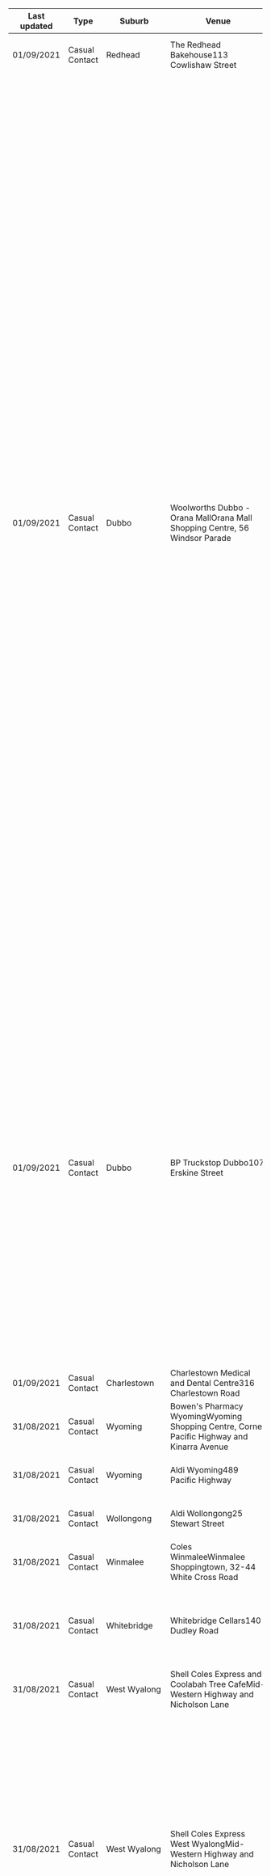 | Last updated    | Type                 | Suburb          | Venue                     | Date and time of exposure                                    |
| --- | --- | --- | --- | --- |
| 01/09/2021      | Casual Contact       | Redhead         | The Redhead Bakehouse113 Cowlishaw Street | 11:20am to 11:30am on Friday 27 August 2021                  |
| 01/09/2021      | Casual Contact       | Dubbo           | Woolworths Dubbo - Orana MallOrana Mall Shopping Centre, 56 Windsor Parade | 4pm to 4:30pm on Wednesday 25 August 20218pm to 8:15pm on Tuesday 24 August 202110:20am to 10:55am on Tuesday 24 August 202110:30am to 12:30pm on Friday 20 August 202111am to 11:10am on Thursday 19 August 202112:30pm to 1pm on Wednesday 18 August 20213:25pm to 3:45pm on Tuesday 17 August 20212pm to 3pm on Tuesday 17 August 202110:30am to 12:30pm on Tuesday 17 August 20213:10pm to 4pm on Saturday 14 August 202111:40am to 11:55am on Saturday 14 August 202111:30am to 11:50am on Friday 13 August 202110am to 10:35am on Friday 13 August 20216pm to 7:20pm on Thursday 12 August 202111:15am to 12:30pm on Thursday 12 August 20219:15am to 10:15am on Wednesday 11 August 202112:30pm to 1pm on Wednesday 11 August 20212:30pm to 3pm on Tuesday 10 August 20217:45pm to 8:15pm on Monday 9 August 20213pm to 3:15pm on Monday 9 August 202111:25am to 1pm on Monday 9 August 202110:20am to 10:45am on Saturday 7 August 2021 |
| 01/09/2021      | Casual Contact       | Dubbo           | BP Truckstop Dubbo107 Erskine Street | 10:50am to 11:05am on Sunday 29 August 20219:35am to 9:45am on Saturday 28 August 20219:55am to 9:05am on Tuesday 24 August 20217:10pm to 7:25pm on Monday 23 August 2021All day on Friday 20 August 202111:30am to 11:35am on Friday 20 August 20215pm to 5:10pm on Wednesday 18 August 202110:15am to 10:20am on Tuesday 17 August 20216:30am to 6:45am on Thursday 12 August 20218:20am to 8:30am on Saturday 7 August 2021 |
| 01/09/2021      | Casual Contact       | Charlestown     | Charlestown Medical and Dental Centre316 Charlestown Road | 9am to 10am on Monday 23 August 2021                         |
| 31/08/2021      | Casual Contact       | Wyoming         | Bowen's Pharmacy WyomingWyoming Shopping Centre, Corner Pacific Highway and Kinarra Avenue | 2:45pm to 3pm on Saturday 28 August 2021                     |
| 31/08/2021      | Casual Contact       | Wyoming         | Aldi Wyoming489 Pacific Highway | 5:10pm to 5:35pm on Thursday 26 August 2021                  |
| 31/08/2021      | Casual Contact       | Wollongong      | Aldi Wollongong25 Stewart Street | 11:05am to 11:25am on Saturday 28 August 2021                |
| 31/08/2021      | Casual Contact       | Winmalee        | Coles WinmaleeWinmalee Shoppingtown, 32-44 White Cross Road | 7:30am to 5:30pm on Friday 27 August 2021                    |
| 31/08/2021      | Casual Contact       | Whitebridge     | Whitebridge Cellars140 Dudley Road | 4pm to 4:05pm on Saturday 28 August 20213:45pm to 3:50pm on Friday 27 August 2021 |
| 31/08/2021      | Casual Contact       | West Wyalong    | Shell Coles Express and Coolabah Tree CafeMid-Western Highway and Nicholson Lane | 6:45pm to 8:15pm on Thursday 26 August 2021                  |
| 31/08/2021      | Casual Contact       | West Wyalong    | Shell Coles Express West WyalongMid-Western Highway and Nicholson Lane | 12am (midnight) to 12:15am on Monday 30 August 202111:45pm to 12am (midnight) on Sunday 29 August 20216:15pm to 6:20pm on Saturday 28 August 202112am (midnight) to 12:15am on Saturday 28 August 202111:30pm to 11:55pm on Friday 27 August 20217pm to 7:45pm on Thursday 26 August 2021 |
| 31/08/2021      | Casual Contact       | Wellington      | Woolworths Wellington81 Arthur Street | 9:20am to 9:25am on Friday 27 August 20219am to 9:15am on Monday 23 August 20219:30am to 9:50am on Sunday 22 August 202110:10am to 10:35am on Sunday 22 August 20212:55pm to 3:30pm on Friday 20 August 20212:15pm to 2:45pm on Thursday 19 August 202111am to 11:30am on Thursday 19 August 20212pm to 2:20pm on Wednesday 18 August 20213:50pm to 4:20pm on Tuesday 17 August 202111:25am to 11:40am on Sunday 15 August 2021 |
| 31/08/2021      | Casual Contact       | Wellington      | Wellington Civic Centre21 Swift Street | 9:45am to 10am on Saturday 28 August 2021                    |
| 31/08/2021      | Casual Contact       | Tooleybuc       | Lucky Phils Budget Rite and Takeaway55 Murray Street | 9:45am to 10:05am on Sunday 29 August 2021                   |
| 31/08/2021      | Casual Contact       | Tomingley       | BP Tomingley Truck Travellers StopNewell Highway | 7:15am to 7:20am on Sunday 29 August 2021                    |
| 31/08/2021      | Casual Contact       | Raymond Terrace | Big W Raymond TerraceMarket Place, Bourke Street and Port Stephens Street | 9am to 5pm on Wednesday 25 August 20219am to 5:15pm on Tuesday 24 August 2021 |
| 31/08/2021      | Casual Contact       | Raymond Terrace | Aldi Raymond Terrace22/32 Port Stephens Street | 6:55pm to 7:30pm on Thursday 26 August 2021                  |
| 31/08/2021      | Casual Contact       | Parkes          | Woolworths Parkes235 Clarinda Street | 2:10pm to 2:30pm on Saturday 28 August 20215:25pm to 5:40pm on Friday 27 August 20212:50pm to 3:40pm on Friday 27 August 20212:50pm to 3:10pm on Thursday 26 August 20213:50pm to 4:15pm on Wednesday 25 August 20215:10pm to 5:20pm on Saturday 21 August 202111:10am to 12:10pm on Friday 20 August 2021 |
| 31/08/2021      | Casual Contact       | Parkes          | The Reject Shop Parkes276 Clarinda Street | 12:25pm to 12:35pm on Thursday 26 August 2021                |
| 31/08/2021      | Casual Contact       | Parkes          | PetBarn Parkes6 Bogan Street | 11:20am to 11:50am on Saturday 28 August 2021                |
| 31/08/2021      | Casual Contact       | Parkes          | Parkes News and Gifts284 Clarinda Street | 12:20pm to 12:30pm on Thursday 26 August 2021                |
| 31/08/2021      | Casual Contact       | Parkes          | Dominos Parkes246 Clarinda Street | 3:50pm to 3:55pm on Friday 27 August 2021                    |
| 31/08/2021      | Casual Contact       | Parkes          | Big W ParkesCorner of Clarinda Browne and Currajong Street | 3:40pm to 3:50pm on Friday 27 August 2021                    |
| 31/08/2021      | Casual Contact       | Parkes          | BP ParkesForbes Road      | 2:45pm to 2:50pm on Friday 27 August 2021                    |
| 31/08/2021      | Casual Contact       | Parkes          | Australia Post Parkes34-36 Welcome Street | 4:10pm to 4:20pm on Thursday 26 August 20214:15pm to 4:30pm on Wednesday 25 August 2021 |
| 31/08/2021      | Casual Contact       | Narromine       | Coles NarromineDandaloo St Kirerath's Shopping Square | 4:45pm to 5pm on Saturday 28 August 20216pm to 7pm on Friday 27 August 202111:30am to 11:45am on Thursday 26 August 202111am to 11:45am on Tuesday 24 August 20216pm to 7pm on Monday 23 August 20215:30pm to 5:35pm on Monday 23 August 20219:30pm to 10pm on Sunday 22 August 2021 |
| 31/08/2021      | Casual Contact       | Mudgee          | Shell Mudgee56 Sydney Road | 10am to 11am on Monday 23 August 202110am to 11am on Monday 23 August 2021 |
| 31/08/2021      | Casual Contact       | Mudgee          | Ningana Motel Mudgee76 Mortimer Street | 12am (midnight) to 6:15am on Tuesday 24 August 20217:15pm to 11:59pm on Monday 23 August 2021 |
| 31/08/2021      | Casual Contact       | Moree           | Puma Moree3 Blueberry Road | 2:20pm to 2:30pm on Tuesday 24 August 2021                   |
| 31/08/2021      | Casual Contact       | Katoomba        | Coles Katoomba34 Parke Street | 8am to 9am on Saturday 28 August 2021                        |
| 31/08/2021      | Casual Contact       | Hay South       | Hay Shell Service Station414 Russell Street | 8:35pm to 8:45pm on Sunday 29 August 20217:15am to 7:30am on Sunday 29 August 20217am to 7:05am on Friday 27 August 2021 |
| 31/08/2021      | Casual Contact       | Hay             | Shell Service Station HaySturt Highway (329 Moama Street) | 8:20pm to 9pm on Sunday 29 August 20217:05am to 7:45am on Sunday 29 August 20217:15am to 7:45am on Friday 27 August 2021 |
| 31/08/2021      | Casual Contact       | Hay             | Caltex Roadhouse South HaySturt Highway (429-431 Moama Street) | 8:40am to 8:45am on Friday 27 August 20218:15pm to 9pm on Friday 27 August 2021 |
| 31/08/2021      | Casual Contact       | Geurie          | Geurie Pit Stop Garage63 Buckenbah Street | 8:50am to 8:55am on Monday 30 August 2021                    |
| 31/08/2021      | Casual Contact       | Geurie          | Dubbo Regional Council Wise ParkMitchell Highway | 8:45am to 8:50am on Monday 30 August 2021                    |
| 31/08/2021      | Casual Contact       | Faulconbridge   | Coles Express Faulconbridge575-581 Great Western Highway | 7:20pm to 7:30pm on Friday 27 August 2021                    |
| 31/08/2021      | Casual Contact       | Fairy Meadow    | Coles Fairy MeadowThe New Ambience, Elliotts Road | 4:25pm to 4:55pm on Monday 23 August 2021                    |
| 31/08/2021      | Casual Contact       | Eugowra         | The Fat Parcel Food Van54 Nanima Street | 9:10am to 9:30am on Tuesday 24 August 2021                   |
| 31/08/2021      | Casual Contact       | Dubbo           | Woolworths Dubbo - RiverdaleRiverdale Shopping Centre, 49/65 Macquarie Street | 10:05am to 10:20am on Saturday 28 August 202111:40am to 12:10pm on Thursday 26 August 20214:35pm to 5:30pm on Wednesday 25 August 202112:10pm to 12:30pm on Wednesday 25 August 20218:15am to 8:50am on Tuesday 24 August 20215:55pm to 6:20pm on Tuesday 24 August 20218am to 11am on Monday 23 August 202112am (midnight) to 6:10pm on Monday 23 August 20215:15pm to 5:45pm on Sunday 22 August 20212:05pm to 2:20pm on Sunday 22 August 20212pm to 5pm on Saturday 21 August 202112:30pm to 12:40pm on Friday 20 August 20213:45pm to 3:50pm on Thursday 19 August 20214:20pm to 4:35pm on Monday 16 August 20211:10pm to 1:30pm on Saturday 14 August 202111:40am to 12pm (noon) on Friday 13 August 20216:30am to 7:30am on Wednesday 11 August 20215:45pm to 6:05pm on Wednesday 11 August 20213:35pm to 3:50pm on Wednesday 11 August 202111:25am to 12:10pm on Wednesday 11 August 202110am to 10:20am on Wednesday 11 August 20214:05pm to 4:35pm on Monday 9 August 20213:30pm to 4pm on Sunday 8 August 2021 |
| 31/08/2021      | Casual Contact       | Dubbo           | Three Rivers Cafe170 Myall Street | 1:45pm to 1:55pm on Friday 27 August 2021                    |
| 31/08/2021      | Casual Contact       | Dubbo           | Orana Mall Shopping Centre56 Windsor Parade | 2:30pm to 12am (midnight) on Wednesday 25 August 2021        |
| 31/08/2021      | Casual Contact       | Dubbo           | Orana Mall PharmacyOrana Mall Shopping Centre, 56 Windsor Parade | 11:15am to 11:20am on Wednesday 25 August 202111:30am to 11:40am on Sunday 22 August 202110:30am to 12:30pm on Friday 20 August 2021 |
| 31/08/2021      | Casual Contact       | Dubbo           | McDonald's West Dubbo101 Whylandra Street | 12pm (noon) to 12:30pm on Sunday 29 August 2021              |
| 31/08/2021      | Casual Contact       | Dubbo           | McDonald's Dubbo22 Cobra Street | 7am to 10am on Tuesday 24 August 20217am to 7:40pm on Monday 23 August 2021 |
| 31/08/2021      | Casual Contact       | Dubbo           | Inland South Dubbo125 Cobra Street | 4:25pm to 4:35pm on Wednesday 25 August 2021                 |
| 31/08/2021      | Casual Contact       | Dubbo           | Commonwealth Bank Dubbo188 Macquarie Street | 10:30am to 10:45am on Tuesday 24 August 2021                 |
| 31/08/2021      | Casual Contact       | Dubbo           | Coles DubboDubbo Square, Bultje Street | 4pm to 4:40pm on Wednesday 25 August 202110:50am to 11:15am on Tuesday 24 August 202110:45am to 10:55am on Thursday 19 August 20213:20pm to 4:05pm on Wednesday 18 August 20217pm to 8pm on Tuesday 17 August 202111:20pm to 11:35am on Monday 16 August 202110:40am to 10:55am on Monday 16 August 20217:15pm to 7:45pm on Friday 13 August 20218:20am to 8:30am on Thursday 12 August 202110am to 10:20am on Thursday 12 August 202111:50am to 12:25pm on Wednesday 11 August 2021 |
| 31/08/2021      | Casual Contact       | Dubbo           | Chemist Warehouse Dubbo166 Macquarie Street | 10:20am to 11:05am on Saturday 28 August 20211pm to 2pm on Wednesday 25 August 20214:25pm to 5pm on Tuesday 24 August 20216:05pm to 6:20pm on Sunday 22 August 20214:40pm to 5pm on Thursday 19 August 20211:35pm to 2pm on Sunday 15 August 20211:30pm to 1:45pm on Saturday 14 August 202110:45am to 11:15am on Wednesday 11 August 20212:20pm to 2:35pm on Saturday 7 August 2021 |
| 31/08/2021      | Casual Contact       | Dubbo           | BWS DubboCorner of Mitchell Highway and Wheelers Lane | 8:20pm to 8:30pm on Tuesday 24 August 2021                   |
| 31/08/2021      | Casual Contact       | Dubbo           | Aldi Dubbo176 Talbragar Street | 11:25am to 12pm (noon) on Saturday 28 August 20219:35am to 10:10am on Wednesday 25 August 202112pm (noon) to 8pm on Monday 23 August 202112:45pm to 1:45pm on Monday 23 August 20215:45pm to 6:10pm on Sunday 22 August 202110:25am to 11:30am on Sunday 22 August 20218:40am to 4pm on Saturday 21 August 20218:30am to 1pm on Friday 20 August 202112pm (noon) to 1pm on Friday 20 August 20219:45am to 1pm on Thursday 19 August 20219:20am to 10:30am on Wednesday 18 August 20212pm to 2:20pm on Sunday 15 August 20213:50pm to 4:20pm on Saturday 14 August 202112:50pm to 1:10pm on Saturday 14 August 20212pm to 3pm on Thursday 12 August 202111:30am to 12:30pm on Saturday 7 August 2021 |
| 31/08/2021      | Casual Contact       | Cessnock        | Coles CessnockCooper Street | 8:35am to 8:45am on Friday 27 August 2021                    |
| 31/08/2021      | Casual Contact       | Brewarrina      | Shell Brewarrina39 Doyle Stret | 2pm to 2:30pm on Thursday 26 August 2021                     |
| 31/08/2021      | Casual Contact       | Bathurst        | Zambrero Bathurst68 George Street | 6:30pm to 6:45pm on Thursday 26 August 2021                  |
| 31/08/2021      | Casual Contact       | Bathurst        | Woolworths BathurstArmada Shopping Centre, 121 Howick Street | 4:05pm to 4:25pm on Friday 27 August 20218:45am to 9:25am on Saturday 21 August 2021 |
| 31/08/2021      | Casual Contact       | Bathurst        | BP Bathurst255 Stewart Street | 4pm to 4:25pm on Thursday 26 August 2021                     |
| 31/08/2021      | Casual Contact       | Balranald       | BP Balnarald94 Sturt Highway | 8:30am to 8:45am on Sunday 29 August 20219:30am to 9:45am on Friday 27 August 2021 |
| 30/08/2021      | Casual Contact       | Wyoming         | Wyoming Shopping CentreCorner Pacific Highway and Kinarra Avenue  | 2:50pm to 3:20pm on Saturday 28 August 2021                  |
| 30/08/2021      | Casual Contact       | Wyoming         | Coles WyomingCorner Pacific Highway and Kinarra Avenue  | 2:55pm to 3:15pm on Saturday 28 August 2021                  |
| 30/08/2021      | Casual Contact       | Wickham         | WestEnd Cafe Wickham17 Charles Street | 9:25am to 9:40am on Monday 23 August 2021                    |
| 30/08/2021      | Casual Contact       | Whitebridge     | Foodworks Whitebridge138 Dudley Road | 4:40pm to 4:45pm on Friday 27 August 2021                    |
| 30/08/2021      | Casual Contact       | Warren          | Uncle Clarry's Service Station2 Oxley Highway | 9:50am to 10am on Friday 20 August 2021                      |
| 30/08/2021      | Casual Contact       | Thornton        | Discount Drug Store ThorntonThornton Shopping Centre, Shop 20 21/1 Taylor Ave | 6pm to 6:10pm on Monday 23 August 20216:20pm to 6:30pm on Monday 23 August 2021 |
| 30/08/2021      | Casual Contact       | Thornton        | Coles ThorntonTaylor Avenue and Thomas Coke Drive | 4:45pm to 5:05pm on Thursday 26 August 20216:10pm to 6:30pm on Monday 23 August 2021 |
| 30/08/2021      | Close Contact        | North Gosford   | KI Building Services Pty Ltd5 Ormond Street | All day on Friday 27 August 2021All day on Thursday 26 August 2021All day on Wednesday 25 August 2021All day on Tuesday 24 August 2021All day on Monday 23 August 2021All day on Saturday 21 August 2021 |
| 30/08/2021      | Casual Contact       | Mudgee          | Coles MudgeeTown Centre, Mortimer Street | 9:25am to 9:55am on Saturday 21 August 20212pm to 11pm on Friday 20 August 2021 |
| 30/08/2021      | Casual Contact       | Erina           | Erina Fair - Woolworths end  (area between Nextra, the customer service desk and centre entry/exit)Terrigal Drive | 1pm to 1:40pm on Tuesday 24 August 202111am to 11:45am on Monday 23 August 2021 |
| 30/08/2021      | Casual Contact       | Dubbo           | Woolworths Dubbo - Delroy ParkDelroy Park Shopping Centre, Corner of Baird Drive and Torvean Avenue | 5:35pm to 12am (midnight) on Wednesday 25 August 20214:50pm to 5:20pm on Tuesday 24 August 20212:25pm to 3pm on Tuesday 24 August 20213:15pm to 3:25pm on Sunday 22 August 20213:05pm to 3:25pm on Sunday 22 August 20215:10pm to 6:15pm on Saturday 21 August 202111:15am to 11:40am on Friday 20 August 202110:35am to 10:40am on Thursday 19 August 20216pm to 6:30pm on Tuesday 17 August 202112:30pm to 12:40pm on Tuesday 17 August 20215:05pm to 5:10pm on Monday 16 August 20214:40pm to 4:50pm on Monday 16 August 20212:10pm to 2:25pm on Monday 16 August 20211pm to 1:10pm on Monday 16 August 20218am to 9am on Sunday 15 August 20214:30pm to 4:50pm on Sunday 15 August 202112:55pm to 7pm on Sunday 15 August 202112:20pm to 12:55pm on Sunday 15 August 202110:30am to 10:40am on Sunday 15 August 20219am to 9:30am on Saturday 14 August 20214:30pm to 6pm on Saturday 14 August 20215pm to 7pm on Wednesday 11 August 20213:30pm to 4:30pm on Wednesday 11 August 202112:25pm to 1:10pm on Wednesday 11 August 202111:30am to 11:45am on Wednesday 11 August 202110am to 10:10am on Wednesday 11 August 20215pm to 6pm on Tuesday 10 August 2021 |
| 30/08/2021      | Casual Contact       | Dubbo           | Westside Hotel22-30 Whylandra Street | 7:30pm to 7:40pm on Friday 27 August 2021                    |
| 30/08/2021      | Casual Contact       | Dubbo           | Westside Hotel Bottle Shop22-30a Whylandra Street | 6:05pm to 6:10pm on Wednesday 25 August 2021                 |
| 30/08/2021      | Casual Contact       | Dubbo           | Toyota Dubbo2/12 Bourke Street | 9:15am to 12:30pm on Wednesday 25 August 2021                |
| 30/08/2021      | Casual Contact       | Dubbo           | Sri Srinnivasa Traders Pty Ltd42C Victoria Street | 11:35am to 11:40am on Wednesday 25 August 202111:30am to 11:40am on Tuesday 24 August 2021 |
| 30/08/2021      | Casual Contact       | Dubbo           | Service NSW Dubbo258/260 Macquarie Street | 11am to 2pm on Thursday 26 August 202111:30am to 11:50am on Saturday 21 August 2021 |
| 30/08/2021      | Casual Contact       | Dubbo           | Russo's Coffee Quarters102 Fitzroy Street | 1:15pm to 1:20pm on Monday 23 August 2021                    |
| 30/08/2021      | Casual Contact       | Dubbo           | Petrie's Mitre 10 Dubbo64-70 Macquarie Street | 9am to 5:30pm on Friday 27 August 20219am to 5:30pm on Thursday 26 August 20218am to 4pm on Sunday 22 August 20218am to 4pm on Saturday 21 August 20214:20pm to 4:30pm on Wednesday 18 August 202111:30am to 11:45am on Tuesday 17 August 2021 |
| 30/08/2021      | Casual Contact       | Dubbo           | Officeworks Dubbo10 Erskine Street | 4:45pm to 6:05pm on Wednesday 25 August 202111:45am to 11:55am on Wednesday 25 August 202111:30am to 4pm on Tuesday 24 August 202111am to 11:10am on Thursday 19 August 20214:45pm to 5pm on Wednesday 18 August 2021 |
| 30/08/2021      | Casual Contact       | Dubbo           | Lucky 7 Urban Village Convenience33-43 Whylandra Street | 4:10pm to 4:30pm on Wednesday 25 August 202110:05am to 10:25am on Wednesday 25 August 20213pm to 3:20pm on Tuesday 24 August 202111:35am to 11:45am on Tuesday 24 August 20213:05pm to 3:25pm on Sunday 22 August 20214:45pm to 4:50pm on Saturday 14 August 2021 |
| 30/08/2021      | Casual Contact       | Dubbo           | KFC Dubbo112 Sheraton Road | 2:35pm to 2:45pm on Thursday 26 August 202112:30pm to 12:50pm on Thursday 19 August 2021 |
| 30/08/2021      | Casual Contact       | Dubbo           | Dubbo Square177 Macquarie Street | 4pm to 4:40pm on Wednesday 25 August 2021                    |
| 30/08/2021      | Casual Contact       | Dubbo           | Dominos Pizza Dubbo58 Erskine Street | 11:55pm to 12:20pm on Wednesday 25 August 20216:55pm to 7:10pm on Wednesday 18 August 2021 |
| 30/08/2021      | Casual Contact       | Dubbo           | Coles Express West DubboWhylandra Street | 11:20am to 11:30am on Wednesday 25 August 20212pm to 2:30pm on Tuesday 24 August 202111:25am to 11:30am on Tuesday 24 August 20218pm to 8:05pm on Sunday 22 August 202110:05pm to 10:15pm on Sunday 22 August 20218:05pm to 8:20pm on Saturday 21 August 2021 |
| 30/08/2021      | Casual Contact       | Dubbo           | Chemist Outlet Dubbo137 Macquarie Street | 11:55am to 12:20pm on Wednesday 25 August 2021               |
| 30/08/2021      | Casual Contact       | Dubbo           | Caltex DubboCobra and Brisbane Streets | 5am to 5:30am on Wednesday 25 August 20215:45pm to 6:15pm on Tuesday 24 August 2021 |
| 30/08/2021      | Casual Contact       | Dubbo           | Atlas Motel140 Bourke Street | All day on Friday 27 August 2021All day on Thursday 26 August 2021All day on Wednesday 25 August 2021All day on Tuesday 24 August 2021All day on Monday 23 August 2021All day on Sunday 22 August 2021All day on Saturday 21 August 2021All day on Friday 20 August 2021All day on Thursday 19 August 2021All day on Wednesday 18 August 2021All day on Tuesday 17 August 2021All day on Monday 16 August 2021All day on Sunday 15 August 2021 |
| 30/08/2021      | Casual Contact       | Charlestown     | Coles CharlestownCharlestown Square, Pearson Street | 10:15am to 10:25am on Wednesday 25 August 2021               |
| 30/08/2021      | Casual Contact       | Cessnock        | Commonwealth Bank Cessnock131 Vincent Street | 10:35am to 10:50am on Wednesday 25 August 2021               |
| 30/08/2021      | Casual Contact       | Cessnock        | BP Cessnock36 Wine Country Drive | 9:30am to 9:40am on Wednesday 25 August 2021                 |
| 29/08/2021      | Casual Contact       | Wollongong      | Schnitz Wollongong CentralCrown Central West Building, W115/200 Crown Street | 3:20pm to 3:40pm on Thursday 19 August 2021                  |
| 29/08/2021      | Casual Contact       | Wollongong      | Australia Post WollongongShop 18 110-116 Crown Street | 3:05pm to 3:15pm on Monday 23 August 2021                    |
| 29/08/2021      | Casual Contact       | Wollongong      | 7-Eleven West Wollongong346 Crown Street | 2:45pm to 4pm on Sunday 22 August 2021                       |
| 29/08/2021      | Close Contact        | Villawood       | Koonoona Park Villawood, Basketball Courts1 Karella Avenue | 1pm to 6pm on Sunday 22 August 2021                          |
| 29/08/2021      | Casual Contact       | Thornton        | BP Truckstop Thornton5 Glenwood Drive | 8am to 8:10am on Saturday 21 August 2021                     |
| 29/08/2021      | Casual Contact       | Raymond Terrace | Wok Express 88MarketPlace Raymond Terrace, 35-39 William Street | 12pm (noon) to 12:05pm on Wednesday 25 August 2021           |
| 29/08/2021      | Casual Contact       | Raymond Terrace | Barrington BakeryTerrace Central, Sturgeon Street and Glenelg Street | 3:45pm to 3:50pm on Thursday 26 August 2021                  |
| 29/08/2021      | Casual Contact       | Orange          | Woolworths North OrangeNorth Orange Shopping Centre, 9 Telopea Way | 11:35am to 11:50am on Sunday 22 August 202112:30pm to 12:45pm on Monday 16 August 2021 |
| 29/08/2021      | Casual Contact       | Orange          | Coles OrangeAnson Street and Byng Street | 2pm to 4:30pm on Monday 23 August 2021                       |
| 29/08/2021      | Casual Contact       | Orange          | Caltex Orange357-361 Summer Street and Corner of William Street | 9:45am to 11am on Monday 23 August 2021                      |
| 29/08/2021      | Casual Contact       | Narromine       | Narromine Pharmacy53 Dandaloo Street | 11am to 11:30am on Thursday 26 August 202112:40pm to 12:50pm on Wednesday 18 August 2021 |
| 29/08/2021      | Casual Contact       | Narromine       | Narromine Fruit and Vegetables63 Dandaloo Street | 12pm (noon) to 12:05pm on Monday 23 August 2021              |
| 29/08/2021      | Casual Contact       | Narromine       | Inland Petroleum Narromine1 Third Avenue North | 2:35pm to 2:50pm on Tuesday 24 August 2021                   |
| 29/08/2021      | Close Contact        | Merrylands      | Quality Medical Centre417 Merrylands Road | 9am to 7pm on Saturday 28 August 20219am to 7pm on Friday 27 August 20219am to 7pm on Thursday 26 August 20219am to 7pm on Wednesday 25 August 20219am to 7pm on Tuesday 24 August 20219am to 7pm on Monday 23 August 2021 |
| 29/08/2021      | Casual Contact       | Kotara          | Kinn ThaiWestfield Kotara, Northcott Drive | 6:30pm to 6:40pm on Wednesday 25 August 2021                 |
| 29/08/2021      | Casual Contact       | Gosford         | 7-Eleven Gosford West55 Central Coast Highway | 6:15pm to 6:40pm on Tuesday 24 August 20218:40pm to 8:55pm on Monday 23 August 2021 |
| 29/08/2021      | Casual Contact       | Flinders        | Flinders Corner Shop53 Wattle Road | 1:25pm to 1:40pm on Saturday 21 August 2021                  |
| 29/08/2021      | Casual Contact       | Erina           | Chemist Warehouse ErinaErina Fair, Terrigal Drive | 11am to 11:45am on Monday 23 August 2021                     |
| 29/08/2021      | Casual Contact       | Erina           | Aldi ErinaErina Fair, Terrigal Drive | 1:15pm to 1:35pm on Tuesday 24 August 202111:10am to 11:40am on Monday 23 August 2021 |
| 29/08/2021      | Casual Contact       | Erina           | 7-Eleven Erina214 The Entrance Road | 10:55am to 11:10am on Monday 23 August 2021                  |
| 29/08/2021      | Casual Contact       | Dubbo           | Ten Tops Dubbo58 Macquarie Street | 4:30pm to 5pm on Wednesday 18 August 20214:25pm to 4:50pm on Wednesday 18 August 2021 |
| 29/08/2021      | Casual Contact       | Dubbo           | Riverdale Shopping Centre49-65 Macquarie Street | 6pm to 6:15pm on Monday 23 August 20215:15pm to 5:45pm on Sunday 22 August 2021 |
| 29/08/2021      | Casual Contact       | Dubbo           | Izzy's Flippin Pizza34 Cobra Street | 6:20pm to 6:40pm on Tuesday 24 August 2021                   |
| 29/08/2021      | Casual Contact       | Dubbo           | Inland Petroleum West Dubbo98 Victoria Street | 7:45am to 7:55am on Thursday 26 August 20218:15am to 8:30am on Wednesday 25 August 20215pm to 5:10pm on Saturday 21 August 202112:55pm to 1pm on Saturday 21 August 20218:45am to 8:55am on Monday 16 August 20219:35am to 9:40am on Sunday 15 August 2021 |
| 29/08/2021      | Casual Contact       | Dubbo           | IGA West Dubbo38-40 Victoria Street | 11am to 11:20am on Friday 20 August 20212:10pm to 2:25pm on Monday 16 August 202110:30am to 10:45am on Monday 16 August 202111am to 11:30am on Wednesday 11 August 2021 |
| 29/08/2021      | Casual Contact       | Dubbo           | Hungry Jacks Dubbo69-73 Cobra Street | 9:15am to 9:20am on Friday 20 August 2021                    |
| 29/08/2021      | Casual Contact       | Dubbo           | Caltex Dubbo NorthLot 51 Bourke Street | 7:30pm to 8:30pm on Sunday 22 August 2021                    |
| 29/08/2021      | Casual Contact       | Dubbo           | Bunnings DubboCorner of Mitchell Highway and Sheraton Road | 9:25am to 9:45am on Saturday 21 August 20211pm to 1:45pm on Saturday 21 August 20212pm to 2:30pm on Thursday 19 August 20219:30am to 10:45am on Wednesday 18 August 20214:45pm to 5:30pm on Wednesday 18 August 20212pm to 4pm on Saturday 14 August 20218:12am to 8:20am on Monday 9 August 2021 |
| 29/08/2021      | Casual Contact       | Dubbo           | Bowen's Pharmacy Dubbo65 Wingewarra Street | 1:40pm to 2:45pm on Monday 23 August 2021                    |
| 29/08/2021      | Casual Contact       | Dubbo           | Big W DubboOrana Mall Shopping Centre, Wheeler Lane | 3:40pm to 4pm on Sunday 22 August 202112:55pm to 1:10pm on Saturday 21 August 202111:20am to 11:50am on Tuesday 17 August 20219am to 9:05am on Friday 13 August 202111am to 11:20am on Thursday 12 August 20218:30am to 10:30am on Wednesday 11 August 202110am to 12pm (noon) on Monday 9 August 2021 |
| 29/08/2021      | Casual Contact       | Cessnock        | Cessnock Day Night Pharmacy202 Wollombi Road | 6:15pm to 6:30pm on Friday 27 August 2021                    |
| 29/08/2021      | Casual Contact       | Bourke          | Khans Supa IGA BourkeOxley Street | 10am to 5pm on Sunday 22 August 202110:10am to 10:20am on Monday 16 August 20215:55pm to 6:10pm on Saturday 14 August 20215:55pm to 6pm on Friday 13 August 2021 |
| 29/08/2021      | Casual Contact       | Berkeley        | Berkeley West Takeaway - The Munch House1/6 Kelly Street | 1:55pm to 2pm on Wednesday 25 August 2021                    |
| 28/08/2021      | Casual Contact       | West Gosford    | KFC West Gosford69 Central Coast Highway | 3:30pm to 3:50pm on Sunday 22 August 2021                    |
| 28/08/2021      | Casual Contact       | Tuggerah        | Pacific Smiles Dental TuggerahWestfield Tuggerah, 50 Wyong Road | 4:20pm to 4:40pm on Monday 23 August 2021                    |
| 28/08/2021      | Casual Contact       | Tuggerah        | BP Tuggerah100 Pacific Highway | 12:15pm to 12:30pm on Saturday 21 August 2021                |
| 28/08/2021      | Casual Contact       | Thornton        | Thornton Discount Drug StoreThornton Shopping Centre, Shop 20, 21/1 Taylor Avenue | 6pm to 6:10pm on Monday 23 August 20216:20pm to 6:30pm on Monday 23 August 2021 |
| 28/08/2021      | Casual Contact       | East Wagga Wagga | Wagga Trucks280 Hammond Avenue | 7am to 12pm (noon) on Wednesday 25 August 2021               |
| 28/08/2021      | Casual Contact       | East Maitland   | The Cheesecake Shop East Maitland7a/23 Mitchell Drive | 11:35am to 11:45am on Saturday 21 August 2021                |
| 28/08/2021      | Casual Contact       | Dubbo           | Tender Plus Butcher24/177 Macquarie Street | 11:05am to 11:20am on Wednesday 18 August 2021               |
| 28/08/2021      | Casual Contact       | Dubbo           | St George Bank Dubbo123-125 Macquarie Street | 11:20am to 12pm (noon) on Wednesday 18 August 2021           |
| 28/08/2021      | Casual Contact       | Dubbo           | Smokemart Giftbox RiverdaleRiverdale Shopping Centre, 49/65 Macquarie Street | 2:50pm to 3pm on Tuesday 24 August 2021                      |
| 28/08/2021      | Casual Contact       | Dubbo           | Sid's Bottle Shop Dubbo256 Macquarie Street | 12pm (noon) to 1pm on Friday 20 August 2021                  |
| 28/08/2021      | Casual Contact       | Dubbo           | Priceline Pharmacy Dubbo86 Macquarie Street | 4:10pm to 4:30pm on Friday 27 August 2021                    |
| 28/08/2021      | Casual Contact       | Dubbo           | McDonalds Dubbo101 Whylandra Street | 6pm to 6:15pm on Wednesday 25 August 2021                    |
| 28/08/2021      | Casual Contact       | Dubbo           | Kmart DubboDubbo Square, Corner of Bultje and Macquarie Street | 4pm to 4:40pm on Wednesday 25 August 2021                    |
| 28/08/2021      | Casual Contact       | Dubbo           | Inland Petroleum South Dubbo125 Cobra Street | 8:10am to 9am on Tuesday 24 August 202111:30am to 12:30pm on Tuesday 24 August 20216:55pm to 7:30pm on Sunday 22 August 2021 |
| 28/08/2021      | Casual Contact       | Dubbo           | Dubbo Tobacconist & Hydroponics (FreeChoice)42C Victoria Street | 11:30am to 11:35am on Tuesday 24 August 2021                 |
| 28/08/2021      | Casual Contact       | Dubbo           | DMC Meat & Seafood55 Wheelers Lane | 2:30pm to 2:45pm on Friday 27 August 202112pm (noon) to 3pm on Friday 27 August 2021 |
| 28/08/2021      | Casual Contact       | Dubbo           | Bottle Shop Westside Hotel22-30 Whylandra Street | 6:05pm to 6:10pm on Wednesday 25 August 2021                 |
| 27/08/2021      | Casual Contact       | Wollongong      | Woolworths Wollongong63 Burelli Street | 6:30pm to 6:45pm on Wednesday 18 August 2021                 |
| 27/08/2021      | Casual Contact       | Wollongong      | Coles Wollongong200 Crown Street | 12:55pm to 1:10pm on Saturday 21 August 2021                 |
| 27/08/2021      | Casual Contact       | Windradyne      | IGA BathurstWestpoint Shopping Centre, Wark Parade | 3:05pm to 3:30pm on Friday 20 August 2021                    |
| 27/08/2021      | Casual Contact       | Warrawong       | Coles WarrawongWarrawong Shopping Center, Corner of Northcliffe Drive and King Street | 12pm (noon) to 12:20pm on Sunday 22 August 202111:30am to 11:50am on Friday 20 August 2021 |
| 27/08/2021      | Casual Contact       | Oak Flats       | Lakeview Hotel Bottle Shop4 Government Road | 4:30pm to 4:35pm on Friday 20 August 2021                    |
| 27/08/2021      | Casual Contact       | Dubbo           | Tim Koerstz Pharmacy Dubbo93 Tamworth Street | 4:25pm to 4:40pm on Monday 23 August 202112:25pm to 12:35pm on Monday 23 August 20211:40pm to 1:50pm on Monday 23 August 2021 |
| 27/08/2021      | Casual Contact       | Dubbo           | Mr Wang KitchenRiverdale Shopping Centre, 65 Macquarie Street | 6:15pm to 6:30pm on Monday 23 August 20211:40pm to 1:50pm on Monday 23 August 2021 |
| 27/08/2021      | Casual Contact       | Dubbo           | Local Coffee Co124 Brisbane Street | 7:35am to 7:40am on Monday 23 August 20218:36am to 8:46am on Friday 20 August 2021 |
| 27/08/2021      | Casual Contact       | Dubbo           | Blues Meats91 Tamworth Street | 2:45pm to 2:55pm on Monday 23 August 2021                    |
| 27/08/2021      | Casual Contact       | Dubbo           | Ashcroft's IGA Liquor Dubbo95 Tamworth Street | 12:10pm to 1:10pm on Monday 23 August 2021                   |
| 27/08/2021      | Casual Contact       | Dubbo           | Ashcroft's IGA Dubbo95 Tamworth Street | 7:30pm to 7:40pm on Tuesday 24 August 20211:05pm to 1:10pm on Tuesday 24 August 20215:30pm to 5:45pm on Monday 23 August 20215:30pm to 5:35pm on Monday 23 August 20212:50pm to 3:05pm on Monday 23 August 20211:10pm to 1:30pm on Monday 23 August 20213:15pm to 3:30pm on Saturday 14 August 202112pm (noon) to 12:15pm on Friday 13 August 202112:55pm to 1:05pm on Friday 13 August 20214:50pm to 5pm on Thursday 12 August 20214:30pm to 4:45pm on Thursday 12 August 20212pm to 2:30pm on Thursday 12 August 20211pm to 1:20pm on Wednesday 11 August 202112:35pm to 12:55pm on Sunday 8 August 2021 |
| 27/08/2021      | Casual Contact       | Broken Hill     | Pepe's Milk Bar142 Patton Street | 11:55am to 12:55pm on Sunday 22 August 2021                  |
| 27/08/2021      | Casual Contact       | Bourke          | Services Australia BourkeCorner of Richard Street and Mertin Street | 2:10pm to 3:30pm on Wednesday 18 August 2021                 |
| 27/08/2021      | Casual Contact       | Bourke          | Commonwealth Bank Bourke24 Oxley Street | 11:30am to 12pm (noon) on Friday 20 August 20212:55pm to 3:30pm on Thursday 19 August 2021 |
| 27/08/2021      | Casual Contact       | Berkeley        | Coles Berkeley65 Winnima Way | 11am to 11:15am on Sunday 22 August 202111:10am to 11:25am on Saturday 21 August 20212:05pm to 2:20pm on Friday 20 August 202110:45am to 11am on Thursday 19 August 20217:20pm to 7:35pm on Wednesday 18 August 2021 |
| 27/08/2021      | Casual Contact       | Bathurst        | Metro Petroleum Bathurst45 Bant Street | 4:55pm to 5:05pm on Friday 20 August 2021                    |
| 27/08/2021      | Casual Contact       | Bathurst        | Dan Murphy's Bathurst57 George Street | 10:40am to 11:15am on Saturday 21 August 2021                |
| 27/08/2021      | Casual Contact       | Bathurst        | Commonwealth Bank Bathurst80-84 William Street | 2:15pm to 2:35pm on Sunday 22 August 20215:25pm to 6:45pm on Friday 20 August 2021 |
| 27/08/2021      | Casual Contact       | Bathurst        | Blooms the Chemist BathurstArmada Shopping Centre, 121 Howick Street | 8:40am to 9am on Saturday 21 August 2021                     |
| 27/08/2021      | Casual Contact       | Bathurst        | Aldi Bathurst128 Russell Street | 12:05pm to 12:40pm on Monday 23 August 20219:20am to 10:05am on Saturday 21 August 2021 |
| 26/08/2021      | Casual Contact       | Windale         | Windale Takeaway6 Lake Street | 5:35pm to 5:45pm on Saturday 21 August 2021                  |
| 26/08/2021      | Casual Contact       | Wellington      | Metro Petroleum Wellington145 Arthur Street | 10:30am to 10:40am on Sunday 22 August 2021                  |
| 26/08/2021      | Casual Contact       | Wellington      | Coles Wellington128/140 Percy Street | 9:20am to 10:15am on Sunday 22 August 2021                   |
| 26/08/2021      | Casual Contact       | Orange          | 7-Eleven Orange - Molong Road68 Molong Road | 2pm to 10pm on Saturday 21 August 20212pm to 10pm on Friday 20 August 2021 |
| 26/08/2021      | Casual Contact       | Orange          | 7-Eleven Orange - Bathurst Road90 Bathurst Road | 7am to 3:15pm on Saturday 21 August 2021                     |
| 25/08/2021      | Casual Contact       | Wyong           | Coles WyongVillage Central Wyong, Corner of Alison Road and Henley Street | 7:05am to 7:30am on Sunday 22 August 20219:05pm to 9:15pm on Friday 20 August 2021 |
| 25/08/2021      | Casual Contact       | Wollongong      | Priceline Pharmacy WollongongShop 105 Level 1, 200 Crown Street | 12:45pm to 1pm on Saturday 21 August 2021                    |
| 25/08/2021      | Casual Contact       | Wollongong      | North Kiosk1 Cliff Road   | 10am to 11am on Sunday 22 August 2021                        |
| 25/08/2021      | Casual Contact       | Wollongong      | Chemist Warehouse Wollongong243 Crown Street | 3:15pm to 3:20pm on Monday 23 August 2021                    |
| 25/08/2021      | Casual Contact       | Orange          | Metro Petroleum Orange68 Bathurst Road | 9pm to 9:10pm on Wednesday 18 August 20219pm to 9:10pm on Tuesday 17 August 2021 |
| 25/08/2021      | Casual Contact       | Killarney Vale  | Coles Killarney ValeCorner of Wyong Road and South Street | 6:20pm to 6:50pm on Saturday 21 August 2021                  |
| 25/08/2021      | Casual Contact       | Dubbo           | Village Bakehouse Dubbo113A Darling Street | 9:08am to 9:17am on Saturday 21 August 2021                  |
| 25/08/2021      | Casual Contact       | Berkeley        | Aish's Seafood and TakeawayNorthcliffe Drive | 4:50pm to 5:30pm on Sunday 22 August 2021                    |
| 25/08/2021      | Casual Contact       | Bateau Bay      | Bateau Bay Square Shopping Centre - Food Court12 Bay Village Road | 9:35am to 9:55am on Sunday 22 August 2021                    |
| 24/08/2021      | Casual Contact       | Wollongong      | Toro Robata Sushi9/129 Corrimal Street | 6:45pm to 7:05pm on Saturday 21 August 2021                  |
| 24/08/2021      | Casual Contact       | Wollongong      | Levendi WollongongCliff Road and Harbour Street | 2pm to 5pm on Saturday 21 August 2021                        |
| 24/08/2021      | Casual Contact       | Wellington      | Wing Garden Asian Restaurant122 Lee Street | 5:45pm to 6pm on Saturday 21 August 2021                     |
| 24/08/2021      | Casual Contact       | Wellington      | Wellington Smiles Dental116-118 Lee Street | 10am to 11:30am on Wednesday 18 August 2021                  |
| 24/08/2021      | Casual Contact       | Wellington      | Wellington School Shop114 Arthur Street | 8:50am to 9am on Monday 23 August 20215:40pm to 5:50pm on Saturday 21 August 20213:15pm to 3:25pm on Friday 20 August 2021 |
| 24/08/2021      | Casual Contact       | Wellington      | Wellington Newsagency118 Percy Street | 9:10am to 9:20am on Sunday 22 August 2021                    |
| 24/08/2021      | Casual Contact       | Wellington      | D&J Rural Services Wellington134 Thornton Street | 2:15pm to 2:30pm on Wednesday 18 August 2021                 |
| 24/08/2021      | Casual Contact       | Orange          | Woolworths Orange197-203 Anson Street | 4:30pm to 5:50pm on Friday 20 August 20213:40pm to 4:35pm on Saturday 14 August 20214:30pm to 4:50pm on Thursday 12 August 20214pm to 4:15pm on Wednesday 11 August 2021 |
| 24/08/2021      | Casual Contact       | Orange          | Red Rooster Orange94/98 Bathurst Road | 6:55pm to 7:05pm on Friday 20 August 2021                    |
| 24/08/2021      | Casual Contact       | Orange          | McDonald's Orange100-110 Bathurst Road | 7:40pm to 8pm on Friday 20 August 20215:55pm to 7:05pm on Friday 20 August 2021 |
| 24/08/2021      | Casual Contact       | Orange          | McDonald's Orange NorthFarrell Road and Northern Distributor Road | 5:55pm to 6:05pm on Thursday 19 August 2021                  |
| 24/08/2021      | Casual Contact       | Kempsey         | Puma Petrol Station, Kempsey629 Pacific Highway | 12:04pm to 12:10pm on Friday 20 August 2021                  |
| 24/08/2021      | Casual Contact       | Dubbo           | Terry White Chemmart DubboShop 15 Delroy Park Shopping Centre, Corner of Baird Drive and Torvean Avenue | 10:10am to 10:40am on Thursday 19 August 20213:45pm to 3:55pm on Wednesday 11 August 2021 |
| 24/08/2021      | Casual Contact       | Dubbo           | Snare Newsagency93-95 Tabragar Street | 3:35pm to 3:40pm on Friday 20 August 2021                    |
| 24/08/2021      | Casual Contact       | Dubbo           | Orana Radiology168 Brisbane Street | 1:50pm to 3:15pm on Friday 20 August 2021                    |
| 24/08/2021      | Casual Contact       | Dubbo           | Delroy Park Shopping CentreMinore Road | 10:40am to 12pm (noon) on Friday 20 August 2021              |
| 24/08/2021      | Casual Contact       | Broken Hill     | Liquorland Broken HillCorner of Grossan Street and Blende Street | 10:25am to 11:25am on Friday 20 August 2021                  |
| 24/08/2021      | Casual Contact       | Broken Hill     | Good Price Pharmacy Warehouse4-5 Broken Hill Village Shopping Centre, Corner of South Road and Gossan Street | 9:30am to 9:40am on Friday 20 August 2021                    |
| 24/08/2021      | Casual Contact       | Broken Hill     | Coles Broken HillSouth Road and Galena Street | 10:25am to 11:25am on Friday 20 August 202110:25am to 10:50am on Sunday 15 August 2021 |
| 24/08/2021      | Casual Contact       | Broken Hill     | Broken Hill Gourmet MeatCorner of Grossan Street and Blende Street | 11:45am to 11:55am on Friday 20 August 2021                  |
| 24/08/2021      | Casual Contact       | Broken Hill     | Axel's Pet Supplies229 Oxide Street | 9:45am to 9:55am on Friday 20 August 2021                    |
| 23/08/2021      | Casual Contact       | Wollongong      | Sydney Tools Wollongong63 Flinders Street | 8:25am to 8:40am on Saturday 21 August 2021                  |
| 23/08/2021      | Casual Contact       | Valla           | BP Nambucca Heads2 Corkwood Road | 2pm to 2:15pm on Thursday 19 August 2021                     |
| 23/08/2021      | Casual Contact       | Parkes          | D'Aquino's Parkes Cellars44 Dalton Street | 4pm to 4:15pm on Saturday 21 August 2021                     |
| 23/08/2021      | Casual Contact       | Parkes          | Cunningham's IGA Parkes362 Clarinda Street | 10:35am to 11am on Sunday 22 August 20217pm to 7:10pm on Saturday 21 August 2021 |
| 23/08/2021      | Casual Contact       | Parkes          | Caltex Parkes352/360 Clarinda Street | 10:05am to 10:20am on Saturday 21 August 2021                |
| 23/08/2021      | Casual Contact       | Orange          | Vivien's HotbreadNorth Orange Shopping Centre, 9 Telopea Way | 12pm (noon) to 1pm on Friday 20 August 2021                  |
| 23/08/2021      | Casual Contact       | Orange          | BP North Orange5 Hanrahan Place | 1:15pm to 1:25pm on Saturday 21 August 20215:55pm to 6pm on Friday 20 August 2021 |
| 23/08/2021      | Casual Contact       | Lithgow         | Lithgow Medical Clinic11 Bridge Street | 9:50am to 10:40am on Friday 20 August 2021                   |
| 23/08/2021      | Casual Contact       | Kelso           | Trinity Heights BakehouseTrinity Heights Shopping Centre, Gilmour Street | 12:35pm to 12:45pm on Thursday 19 August 2021                |
| 23/08/2021      | Casual Contact       | Kelso           | Terry White Chemmart KelsoTrinity Heights Shopping Centre, Gilmour Street | 12:35pm to 12:55pm on Thursday 19 August 2021                |
| 23/08/2021      | Casual Contact       | Kelso           | IGA Trinity HeightsTrinity Heights Shopping Centre, Gilmour Street | 1:40pm to 2pm on Thursday 19 August 2021                     |
| 23/08/2021      | Casual Contact       | Kelso           | FoodWorks Kelso8/56 Boyd Street | 9am to 9:15am on Sunday 22 August 2021                       |
| 23/08/2021      | Casual Contact       | Kelso           | Clancy Ford202 Sydney Road | 2:20pm to 2:30pm on Thursday 19 August 2021                  |
| 23/08/2021      | Casual Contact       | Gulargambone    | Gulargambone Bowling Club41 Armitre Street | 5:25pm to 5:40pm on Thursday 19 August 2021                  |
| 23/08/2021      | Casual Contact       | Gulargambone    | Australia Post Gulargambone39 Bourbah Street | 3:25pm to 3:40pm on Wednesday 18 August 2021                 |
| 23/08/2021      | Casual Contact       | Forbes          | Bunnings ForbesCorner of Newell Highway and Lamb Street | 10:30am to 11:05am on Saturday 21 August 2021                |
| 23/08/2021      | Casual Contact       | Dubbo           | Shell DubboCorner of Victoria Street and Whylandra Street | 11:30am to 12:30pm on Wednesday 18 August 2021               |
| 23/08/2021      | Casual Contact       | Dubbo           | Myall Street Mini Mart272 Myall Street | 12:15pm to 12:35pm on Friday 20 August 202110:45am to 11am on Friday 20 August 20212pm to 5pm on Thursday 19 August 20214:45pm to 5pm on Tuesday 17 August 20212pm to 2:20pm on Tuesday 17 August 202112pm (noon) to 12:05pm on Monday 16 August 202110:40am to 11am on Monday 16 August 20213:15pm to 3:35pm on Sunday 15 August 202111am to 11:20am on Sunday 15 August 20211:15pm to 1:35pm on Saturday 14 August 20213:25pm to 3:45pm on Monday 9 August 2021 |
| 23/08/2021      | Casual Contact       | Dubbo           | Dan Murphy's DubboCorner of Windsor Parade and Birch Avenue | 3:55pm to 4:10pm on Thursday 19 August 20212:30pm to 3pm on Tuesday 10 August 20212pm to 2:20pm on Monday 9 August 2021 |
| 23/08/2021      | Casual Contact       | Dubbo           | BP Dubbo West51-63 Whylandra Street | 3:55pm to 4:10pm on Thursday 19 August 20218:50am to 8:55am on Monday 16 August 2021 |
| 23/08/2021      | Casual Contact       | Dubbo           | Atlas KebabsShop 7, Riverdale Shopping Centre, 49/65 Macquarie Street | 11am to 9pm on Friday 20 August 202111am to 9pm on Thursday 19 August 202111am to 9pm on Wednesday 18 August 2021 |
| 23/08/2021      | Close Contact        | Boolaroo        | Costco Warehouse1 Cressy Road | All day on Friday 20 August 2021All day on Thursday 19 August 2021All day on Wednesday 18 August 2021All day on Tuesday 17 August 2021All day on Monday 16 August 2021 |
| 23/08/2021      | Casual Contact       | Bellambi        | Bunnings BellambiCorner of Bellambi Lane and Watts Lane | 8am to 8:30am on Saturday 21 August 2021                     |
| 23/08/2021      | Casual Contact       | Bathurst        | Specsavers BathurstShop 4 and 5, Bathurst City Centre, 210 Howick Street | 9:30am to 10am on Friday 20 August 2021                      |
| 23/08/2021      | Casual Contact       | Bathurst        | DHM Pathology193 Russell Street | 2:10pm to 2:15pm on Thursday 19 August 2021                  |
| 23/08/2021      | Casual Contact       | Bathurst        | Barratt and Smith Pathology193 Russell Street | 9am to 9:30am on Friday 20 August 2021                       |
| 22/08/2021      | Casual Contact       | West Ballina    | BP Travel Centre41 Bruxner Highway | 8am to 8:30am on Friday 20 August 2021                       |
| 22/08/2021      | Close Contact        | Telopea         | The Valley Pharmacy4 Benaud Place | All day on Thursday 19 August 2021All day on Wednesday 18 August 2021All day on Tuesday 17 August 2021All day on Monday 16 August 2021 |
| 22/08/2021      | Casual Contact       | Pyrmont         | Sydney Fish MarketsCorner of Pyrmont Birdge Road and Bank Street | 12am (midnight) to 3am on Wednesday 18 August 20215:15pm to 12am (midnight) on Tuesday 17 August 202112am (midnight) to 3am on Monday 16 August 20215pm to 12am (midnight) on Sunday 15 August 2021 |
| 22/08/2021      | Casual Contact       | Parkes          | Parkes Pharmacy279/283 Clarinda Street | 5:25pm to 5:50pm on Friday 20 August 2021                    |
| 22/08/2021      | Casual Contact       | Parkes          | BWS ParkesParkes Metroplaza, 299 Clarinda Street | 5:30pm to 5:45pm on Friday 20 August 2021                    |
| 22/08/2021      | Casual Contact       | Orange          | United Orange174 Woodward Street | 4:30pm to 4:45pm on Saturday 21 August 20212:30pm to 2:45pm on Thursday 19 August 2021 |
| 22/08/2021      | Casual Contact       | Orange          | Bunnings OrangeCorner of Northern Distributor and Leeds Parade | 1:05pm to 1:15pm on Saturday 21 August 20218:05am to 8:20am on Monday 16 August 2021 |
| 22/08/2021      | Casual Contact       | Lithgow         | Coles LithgowCorner of Lithgow Street and Bent Street | 11:40am to 12:30pm on Thursday 19 August 20211:20pm to 1:45pm on Tuesday 17 August 2021 |
| 22/08/2021      | Casual Contact       | Lithgow         | Aldi Lithgow2 Valley Drive | 12:30pm to 1pm on Wednesday 18 August 2021                   |
| 22/08/2021      | Casual Contact       | Glendale        | Woolworths Glendale387 Lake Road | 10am to 10:15am on Thursday 19 August 20215:25pm to 5:35pm on Monday 9 August 2021 |
| 22/08/2021      | Casual Contact       | Glendale        | Coles GlendaleLake Road and Stockland Drive | 8am to 8:20am on Wednesday 18 August 2021                    |
| 22/08/2021      | Close Contact        | Ermington       | Ermington Butcher2 Betty Cuthbert Avenue | 7am to 4pm on Thursday 19 August 2021                        |
| 22/08/2021      | Casual Contact       | Edmonson Park   | McDonald's Edmonson Park1952-1985 Camden Valley Way | 8:55am to 11:30am on Friday 20 August 20216am to 2pm on Thursday 19 August 2021 |
| 22/08/2021      | Casual Contact       | Boolaroo        | Costco petrol station and membership office1 Cressy Road | All day on Friday 20 August 2021All day on Thursday 19 August 2021All day on Wednesday 18 August 2021All day on Tuesday 17 August 2021All day on Monday 16 August 2021 |
| 21/08/2021      | Casual Contact       | Narromine       | Narromine Liberty Petrol Station49 Burraway Street | 12:50pm to 1pm on Wednesday 18 August 2021                   |
| 21/08/2021      | Casual Contact       | Hamilton        | Aldi Hamilton11 Swan Street | 1pm to 1:25pm on Friday 20 August 2021                       |
| 21/08/2021      | Casual Contact       | Broken Hill     | Woolworths Broken Hill7 Westside Plaza, Galena Street | 11:30am to 1pm on Thursday 19 August 20212pm to 4pm on Wednesday 18 August 202111:35am to 11:50am on Saturday 14 August 2021 |
| 20/08/2021      | Casual Contact       | Newcastle       | Chemist Warehouse Newcastle136-140 Hunter Street | 5:25pm to 5:40pm on Wednesday 18 August 2021                 |
| 20/08/2021      | Casual Contact       | Kiama           | Woolworths KiamaKiama View Shopping Centre, 143 Terralong Street | 10:25am to 10:30am on Thursday 19 August 2021                |
| 20/08/2021      | Casual Contact       | Dubbo           | The Nourish Bowl68 Gipps Street | 11am to 11:10am on Friday 20 August 2021                     |
